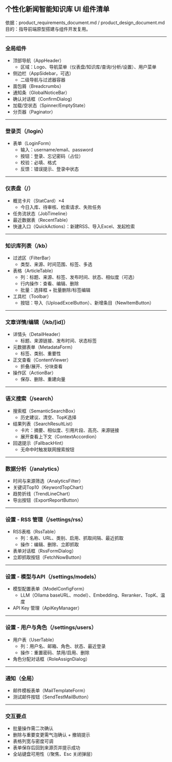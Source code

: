 ## 个性化新闻智能知识库 UI 组件清单

依据：product_requirements_document.md / product_design_document.md
目的：指导前端原型搭建与组件开发复用。

---

### 全局组件
- 顶部导航（AppHeader）
  - 区域：Logo、导航菜单（仪表盘/知识库/查询/分析/设置）、用户菜单
- 侧边栏（AppSidebar，可选）
  - 二级导航与过滤器容器
- 面包屑（Breadcrumbs）
- 通知条（GlobalNoticeBar）
- 确认对话框（ConfirmDialog）
- 加载/空状态（Spinner/EmptyState）
- 分页器（Paginator）

---

### 登录页（/login）
- 表单（LoginForm）
  - 输入：username/email、password
  - 按钮：登录、忘记密码（占位）
  - 校验：必填、格式
  - 反馈：错误提示、登录中状态

---

### 仪表盘（/）
- 概览卡片（StatCard）×4
  - 今日入库、待审核、检索请求、失败任务
- 任务流状态（JobTimeline）
- 最近数据表（RecentTable）
- 快速入口（QuickActions）：新建RSS、导入Excel、发起检索

---

### 知识库列表（/kb）
- 过滤区（FilterBar）
  - 类型、来源、时间范围、标签、多选
- 表格（ArticleTable）
  - 列：标题、来源、标签、发布时间、状态、相似度（可选）
  - 行内操作：查看、编辑、删除
  - 批量：选择框 + 批量删除/标签编辑
- 工具栏（Toolbar）
  - 按钮：导入（UploadExcelButton）、新增条目（NewItemButton）

---

### 文章详情/编辑（/kb/[id]）
- 详情头（DetailHeader）
  - 标题、来源链接、发布时间、状态标签
- 元数据表单（MetadataForm）
  - 标签、类别、重要性
- 正文查看（ContentViewer）
  - 折叠/展开、分块查看
- 操作区（ActionBar）
  - 保存、删除、重建向量

---

### 语义搜索（/search）
- 搜索框（SemanticSearchBox）
  - 历史建议、清空、TopK选择
- 结果列表（SearchResultList）
  - 卡片：摘要、相似度、引用片段、高亮、来源链接
  - 展开查看上下文（ContextAccordion）
- 回退提示（FallbackHint）
  - 无命中时触发联网搜索按钮

---

### 数据分析（/analytics）
- 时间与来源筛选（AnalyticsFilter）
- 关键词Top10（KeywordTopChart）
- 趋势折线（TrendLineChart）
- 导出按钮（ExportReportButton）

---

### 设置 - RSS 管理（/settings/rss）
- RSS表格（RssTable）
  - 列：名称、URL、类别、启用、抓取间隔、最近抓取
  - 操作：编辑、删除、立即抓取
- 表单对话框（RssFormDialog）
- 立即抓取按钮（FetchNowButton）

---

### 设置 - 模型与API（/settings/models）
- 模型配置表单（ModelConfigForm）
  - LLM（Ollama baseURL、model）、Embedding、Reranker、TopK、温度
- API Key 管理（ApiKeyManager）

---

### 设置 - 用户与角色（/settings/users）
- 用户表（UserTable）
  - 列：用户名、邮箱、角色、状态、最近登录
  - 操作：重置密码、禁用/启用、删除
- 角色分配对话框（RoleAssignDialog）

---

### 通知（全局）
- 邮件模板表单（MailTemplateForm）
- 测试邮件按钮（SendTestMailButton）

---

### 交互要点
- 批量操作需二次确认
- 删除与重要变更需气泡确认 + 撤销提示
- 表格列宽与密度可调
- 表单保存后回到来源页并提示成功
- 全站键盘可用性（/聚焦、Esc 关闭弹层）
